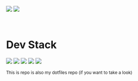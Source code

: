 <p>
  <img src="https://github-readme-stats.vercel.app/api?username=Zuruuh&show_icons=true&hide_border=false&line_height=20&title_color=2d5ded&show_owner=true"/>
  <img src="https://github-readme-stats.vercel.app/api/top-langs/?username=Zuruuh&layout=compact&hide=javascript,shell" />
</p>
<br />

# Dev Stack
<p>
  <img src="https://img.shields.io/static/v1?label=&message=Neovim&color=5D993C&logo=neovim&logoColor=white&style=flat-square" />
  <img src="https://img.shields.io/static/v1?label=&message=Debian&color=A80030&logo=debian&logoColor=white&style=flat-square" />
  <img src="https://img.shields.io/static/v1?label=&message=Docker&color=2496ED&logo=docker&logoColor=white&style=flat-square" />
  <img src="https://img.shields.io/static/v1?label=&message=Nushell&color=3eaf7c&logo=gnubash&logoColor=white&style=flat-square" />
  <img src="https://img.shields.io/static/v1?label=&message=Zellij&color=A3BD8D&logo=tmux&logoColor=white&style=flat-square" />
</p>
<small>This is repo is also my dotfiles repo (if you want to take a look)</small>
<!--
<p>
  Tech stuff I've already worked with in the past (professional context): <br>  
  <img src="https://img.shields.io/static/v1?label=&message=PHP&color=777BB4&logo=php&logoColor=white&style=flat-square">
  <img src="https://img.shields.io/static/v1?label=&message=Symfony&color=000&logo=Symfony&logoColor=white&style=flat-square">
  <img src="https://img.shields.io/static/v1?label=&message=MySQL&color=4169E1&logo=MySQL&logoColor=white&style=flat-square">
  <img src="https://img.shields.io/static/v1?label=&message=Redis&color=d62824&logo=Redis&logoColor=white&style=flat-square">
  <img src="https://img.shields.io/static/v1?label=&message=Nginx&color=009639&logo=Nginx&logoColor=white&style=flat-square">
  <img src="https://img.shields.io/static/v1?label=&message=Rabbit%20MQ&color=f37d01&logo=Rabbitmq&logoColor=white&style=flat-square">
  <img src="https://img.shields.io/static/v1?label=&message=Elastic%20Search&color=35a9e5&logo=Elasticsearch&style=flat-square">
  <img src="https://img.shields.io/static/v1?label=&message=Gitlab&color=FCA121&logo=Gitlab&logoColor=white&style=flat-square">
  <img src="https://img.shields.io/static/v1?label=&message=Swagger&color=85EA2D&logo=Swagger&logoColor=white&style=flat-square">
  <img src="https://img.shields.io/static/v1?label=&message=Git&color=F05032&logo=Git&logoColor=white&style=flat-square">

Tools I use everyday:  
<img src="https://img.shields.io/static/v1?label=&message=Ubuntu&color=E95420&logo=Ubuntu&logoColor=white&style=flat-square">
<img src="https://img.shields.io/static/v1?label=&message=PHPStorm&color=000&logo=PhpStorm&logoColor=white&style=flat-square">
<img src="https://img.shields.io/static/v1?label=&message=Neovim&color=019733&logo=Neovim&logoColor=white&style=flat-square">
<img src="https://img.shields.io/static/v1?label=&message=Composer&color=885630&logo=Composer&logoColor=white&style=flat-square">
<img src="https://img.shields.io/static/v1?label=&message=PNPM&color=F69220&logo=PNPM&logoColor=white&style=flat-square">
<img src="https://img.shields.io/static/v1?label=&message=Postman&color=FF6C37&logo=Postman&logoColor=white&style=flat-square">
<img src="https://img.shields.io/static/v1?label=&message=Vivaldi&color=EF3939&logo=Vivaldi&logoColor=white&style=flat-square">

</p>
--!>
